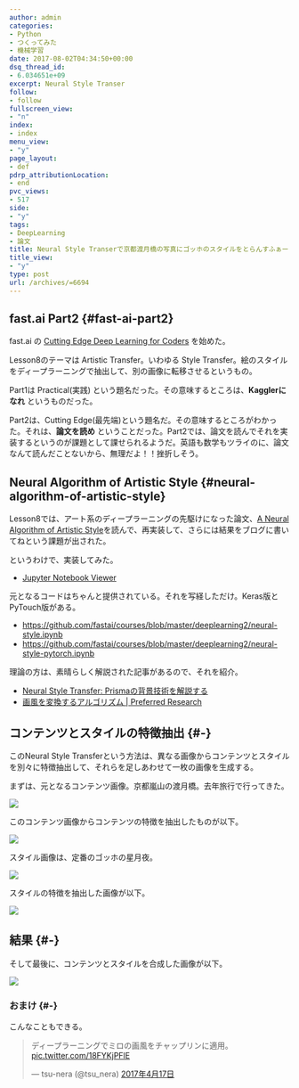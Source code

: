 ```yaml
---
author: admin
categories:
- Python
- つくってみた
- 機械学習
date: 2017-08-02T04:34:50+00:00
dsq_thread_id:
- 6.034651e+09
excerpt: Neural Style Transer
follow:
- follow
fullscreen_view:
- "n"
index:
- index
menu_view:
- "y"
page_layout:
- def
pdrp_attributionLocation:
- end
pvc_views:
- 517
side:
- "y"
tags:
- DeepLearning
- 論文
title: Neural Style Transerで京都渡月橋の写真にゴッホのスタイルをとらんすふぁー
title_view:
- "y"
type: post
url: /archives/=6694
---
```


## fast.ai Part2 {#fast-ai-part2}

fast.ai の [Cutting Edge Deep Learning for Coders][1] を始めた。

Lesson8のテーマは Artistic Transfer。いわゆる Style Transfer。絵のスタイルをディープラーニングで抽出して、別の画像に転移させるというもの。

Part1は Practical(実践) という題名だった。その意味するところは、**Kagglerになれ** というものだった。

Part2は、Cutting Edge(最先端)という題名だ。その意味するところがわかった。それは、**論文を読め** ということだった。Part2では、論文を読んでそれを実装するというのが課題として課せられるようだ。英語も数学もツライのに、論文なんて読んだことないから、無理だよ！！挫折しそう。

## Neural Algorithm of Artistic Style {#neural-algorithm-of-artistic-style}

Lesson8では、アート系のディープラーニングの先駆けになった論文、[A Neural Algorithm of Artistic Style][2]を読んで、再実装して、さらには結果をブログに書いてねという課題が出された。

というわけで、実装してみた。

  * [Jupyter Notebook Viewer][3]

元となるコードはちゃんと提供されている。それを写経しただけ。Keras版と PyTouch版がある。

  * <https://github.com/fastai/courses/blob/master/deeplearning2/neural-style.ipynb>
  * <https://github.com/fastai/courses/blob/master/deeplearning2/neural-style-pytorch.ipynb>

理論の方は、素晴らしく解説された記事があるので、それを紹介。

  * [Neural Style Transfer: Prismaの背景技術を解説する][4]
  * [画風を変換するアルゴリズム | Preferred Research][5]

## コンテンツとスタイルの特徴抽出 {#-}

このNeural Style Transferという方法は、異なる画像からコンテンツとスタイルを別々に特徴抽出して、それらを足しあわせて一枚の画像を生成する。

まずは、元となるコンテンツ画像。京都嵐山の渡月橋。去年旅行で行ってきた。

![][6]

このコンテンツ画像からコンテンツの特徴を抽出したものが以下。

![][7]

スタイル画像は、定番のゴッホの星月夜。

![][8]

スタイルの特徴を抽出した画像が以下。

![][9]

## 結果 {#-}

そして最後に、コンテンツとスタイルを合成した画像が以下。

![][10]

### おまけ {#-}

こんなこともできる。

<blockquote class="twitter-tweet" data-lang="ja">
  <p lang="ja" dir="ltr">
    ディープラーニングでミロの画風をチャップリンに適用。 <a href="https://t.co/18FYKjPFlE">pic.twitter.com/18FYKjPFlE</a>
  </p>
  
  <p>
    &mdash; tsu-nera (@tsu_nera) <a href="https://twitter.com/tsu_nera/status/853922520973496320">2017年4月17日</a>
  </p>
</blockquote>

 [1]: http://course.fast.ai/part2.html
 [2]: https://arxiv.org/abs/1508.06576v2
 [3]: https://nbviewer.jupyter.org/github/tsu-nera/cutting-edge-dl-for-coders-part2/blob/master/style-transfer.ipynb
 [4]: https://elix-tech.github.io/ja/2016/08/22/art.html
 [5]: https://research.preferred.jp/2015/09/chainer-gogh/
 [6]: https://lh3.googleusercontent.com/hZXyZ-gPRdCXEmUNrNI6ys2I4Tp7RFb6UVbt7T4GF7xWf8KfamBZjSuSzx73qMue_bhVn2PVpyRnHoyi9HL_SAR7IJD-5irA1XpQ7OgXxqDtEEF0kO9iNe_4OrRVY52PhOeA0cLpmFWrWdvqZvE15q-Y3JA8khSjpI9JOyyEWSDR6nx6spA1K0zELpZR9uWpCIRuLlcRUncUrUCmvK6CMnV0SKSmAkifqVaaSq-l827PDP1bc9YYxt-0SdAvtkUlQ9s0k6zaZNNCZf1I50xsTW-UoR4FYAAsx4wTiyjSeSED4lVruNRuTqQQXW-rh0XMaEU3Cvgwka7FT02PL3_daiDr1q_Yjcp2y_1cipa9143CMd5MzBpnOZYYlPk8KFDyLEJ4fCHE4uDuZ2Hm3CcBfgtSB61yyOLw32-GA-nJqTKmocql0jMDlaM4NVMkrsrXzU-6BhpBNP3eAzcxeULHTRZQFbfj5DJ_IAg4nWy9iX_NL1cE_0BiOawn0FG3ZpBCY5I8zJbMWryyy6xAH8at7iaPtz2w35pD5eZOUN5OoN0WRl7ZC1A3THg6mNDtHqJ-2SfWMaV69ZjZTOS2KtMaFT6TqmkggWeZ791eeVc6-9UmHGN7FI_jbfvc=w600-h450-no
 [7]: https://lh3.googleusercontent.com/QrkFiAR5ml2_oPb0KDS-Y_MGNvD71EGerj1Cb8LEy6XFxgfx7hOYIgcF8YASbla-0f1nVJXg_RresFq9Ylp55ahbfV0-OVfCF-YDes96mkYM07lHH2Hfoc82hOKjYUk66PJs33OkOOLbgT-aubybzSHt9T_gH2E8_1-MwtvJgNYQTkm0pn4rbAFQkeVzlduA28kw4dLuOLYDnY3K3E3FhP17BWbGgNFqGPuIWYDKzDirsh_DN2_QGVnWtkZTAW88W5GE2eGfP_s7FWdsyHh3xTo4xBZPFInhNkVOTEswv390V_ynEXrXnjah1Op4rIP178ht3sVZkMvYVFq4GsFx6J_JLcazXEA4d7IG7953LULWvx93j0-8Y11zP8seihztf5sE9s9FZg55cV6IqVh66zQMA-Qw_19OgxpS3ceJgG17lqUnUoCQkhAvVoqJAQqKs_8eqqWpvB-fOrinBoQPrfup8TOUVYlH8B1rhvsL3mEigacdk3oierpzn5bo0vCKcDEC5AkDnjb6KixW5mJJTnGsDUVP8zFkByopdrTw6jF_R6z23DoA2dHTwCUrFFD4Q1yBFPjTnXNkoqUde049k_IQraN764xKuwb9tKfWqiee6d745H3zO1BD=w600-h450-no
 [8]: https://lh3.googleusercontent.com/byMpnuF2YMy1eyPnTwMdTxkbs_x-wEBh2hXF-NmbSblwVxjsQxouM9XmntctYci8fp_bBIZIDekn3hWrirccjjm-Y7BZiOlunigD1TYOiksjwwrmfQQ9SFw99StM2I_-ecHaLJQiJ0KXW1PQ-9E3Bfz0D2WZ204Rp2UsbwIoPUOY6LRyXuk6RAclaSktJiFtaQ2ZNKnKaGPCb0z-xkbcmCjkxDpNJw_e79k2ePZ4AhPElihp9UhtzZGezkjVOWf9WJ1z-UkVIL33OwYwkrMQNLLbp2F44F7D__w9j38Cra34zt9-m8o-uzFn_Q4vJ2gCRX2zSxcSoIMOWYCD7ng2sWx_0j5Wrnk70M0f7dnyPNwlpbapi-wtJnxXyJL_lRmvmRLQAKG7A86i1yS4sZjaAZxseiSUAgGW-tq0pieqhj-qyiWwNc56B0Oxik6207euyeX3VOdV9gje0IxJSUxriBgR7ezeV08APShJmZyHbCUVO0JW4gJ54jpPciqpumPIjDp6Is5qis_33YpWCU1zODd8gFSzDBeOLWp_jTTFTk2Dr-kVmVsaqptWsGvpBDQw1-h9vPobdRd_8N_JRyhGx0fJb9CNXhnJ7JMiP-SkAjxkvTt6g6t3OX43=w606-h480-no
 [9]: https://lh3.googleusercontent.com/dFZemNAJ4q-BzHvkShhZ-GoYMIv4GCzjsrSd0vhtHOxQy5kklKajQKmhlRbWe1zOW4IfR7N18MYNdoOHq213oMZOfWzBd0BiD-A5uc7zP4npszMYttS7I55LmmdgjTRE0LlGJmJiWFTy7scQENGg_0tZE1lFggEZ2UpAuTfT_oUPVDMa86AfwS0QBU0YU8nQ3c_iWd7oPZEHN7yW2et1d2V5HY_QAoUIpFfy_xTpfNWUmayclBUpnT5qS6Et5DJQNyoQjGJzlZTIsSEPhKUcbOZLLhjbFcLtphG449W73oaMU4wJeKoI1Y4YqAhnV0Et0-uP8B7rrCtunY8GL2_6rNo0IoxJSdhbB1YvNLlCgJu0RiUVa2liLXy2hHrpo22y2Tx5PxyZmOIWBpyia95rSy5SqQKCyKHc9yNcWLtlPTicJV97UUqiLgw9nj7zyGtCpqvA9oKypO4oOs8VhLkrFc1vhbKLizUesquEx9U65Svp3ua1WV2NUbCCNmlCD-2PX8VojZGIPsJePdOJC2QBRxsLIDd8QOp6j_60LGqGPjGFNOTWGvkQj2yaHiEkRB1dL9Wramge97h8lMjlza-uZY6qwUmYb_Lmbv6RoUCw2476PWWvFCPGw0x5=w568-h450-no
 [10]: https://lh3.googleusercontent.com/cnbKKNtySmqlRduBKxLC-pHLhy8jgJV1eX2yf5p9VZcNelvYtZNf7yKoelC6ed0DVq1bT9kKAPuoBDQYwpcUZY51crgLRX2IN3qYyylszavHwkgeRy7M9ackcirc8hHWFX-_NDilcn7okFqBshAsl__R_gCkOsyQwFS-rR7tib9C-XqGGbSC3K4zzRT7Ds7ZUPxQYFPbRoD0e7rwu3SnOK9RN89YbqgNxKHZp29ULEUY3FQ7Lpo0O-lzOGTerhk1vdXSot3IDJjocOxfWpbxBbn8ag3qgyIC1mnwndFMM7F6grSVhnlV8MP273r8sincJr53KoBovbnglIRpXCYz1w0vUNFVWpA4aweRPLWecHlzjNNz48RItOJi8qnbgmHYl1ogeVeHvBYcik1FpJPUfp6iyqjY2LW52EG6JEf8ShJbonTiVkAIIdlAyYaH6u-RhwrvhMAELso27I_58JTUXfQ3S-V6V_cyBH7_8os-23j3TgcC1h7Bt_d1XpOuW7VlORKPTdhBhWpP5gmpOIZCuOgNpBg97kUPaIeHk97pSokTCogiefsLkwnhC3cPolCRxKfMKhS8QJOkoy90so7rEugFxPEbxzhS9G4CBLD8ZRCEMAfrQ0euiJaH=w568-h450-no